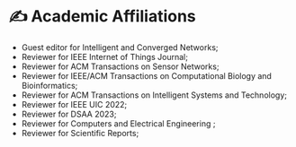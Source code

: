 
# ✍ Academic Affiliations 

- Guest editor for Intelligent and Converged Networks;
- Reviewer for IEEE Internet of Things Journal;
- Reviewer for ACM Transactions on Sensor Networks;
- Reviewer for IEEE/ACM Transactions on Computational Biology and Bioinformatics;
- Reviewer for ACM Transactions on Intelligent Systems and Technology;
- Reviewer for IEEE UIC 2022;
- Reviewer for DSAA 2023;
- Reviewer for Computers and Electrical Engineering ;
- Reviewer for Scientific Reports;
